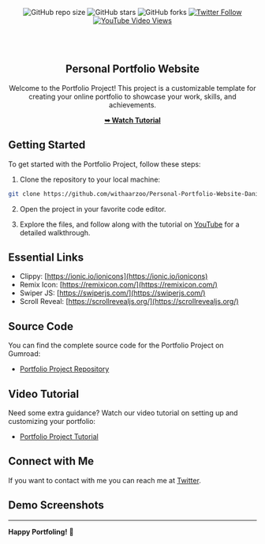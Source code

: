 <div align="center">
  
  ![GitHub repo size](https://img.shields.io/github/repo-size/withaarzoo/Personal-Portfolio-Website-Dani)
  ![GitHub stars](https://img.shields.io/github/stars/withaarzoo/Personal-Portfolio-Website-Dani?style=social)
  ![GitHub forks](https://img.shields.io/github/forks/withaarzoo/Personal-Portfolio-Website-Dani?style=social)
  [![Twitter Follow](https://img.shields.io/twitter/follow/withaarzoo?style=social)](https://twitter.com/intent/follow?screen_name=withaarzoo)
  [![YouTube Video Views](https://img.shields.io/youtube/views/SAu7e09vXoQ?style=social)](https://youtu.be/SAu7e09vXoQ)

  <br />
  <br />

  <h2 align="center">Personal Portfolio Website</h2>

  Welcome to the Portfolio Project! This project is a customizable template for creating your online portfolio to showcase your work, skills, and achievements.

  <a href="https://www.youtube.com/@codewithaarzoo"><strong>➥ Watch Tutorial</strong></a>

</div>

## Getting Started

To get started with the Portfolio Project, follow these steps:

1. Clone the repository to your local machine:

```bash
git clone https://github.com/withaarzoo/Personal-Portfolio-Website-Dani.git
```

2. Open the project in your favorite code editor.

3. Explore the files, and follow along with the tutorial on [YouTube](https://youtu.be/hwvjhS5Ut_k) for a detailed walkthrough.

## Essential Links
- Clippy: [https://ionic.io/ionicons](https://ionic.io/ionicons)
- Remix Icon: [https://remixicon.com/](https://remixicon.com/)
- Swiper JS: [https://swiperjs.com/](https://swiperjs.com/)
- Scroll Reveal: [https://scrollrevealjs.org/](https://scrollrevealjs.org/)

## Source Code
You can find the complete source code for the Portfolio Project on Gumroad:
- [Portfolio Project Repository](https://github.com/your-username/portfolio-project)

## Video Tutorial
Need some extra guidance? Watch our video tutorial on setting up and customizing your portfolio:
- [Portfolio Project Tutorial](#)

## Connect with Me
If you want to contact with me you can reach me at [Twitter](https://twitter.com/withaarzoo).

## Demo Screenshots

---

**Happy Portfoling!** 🚀
